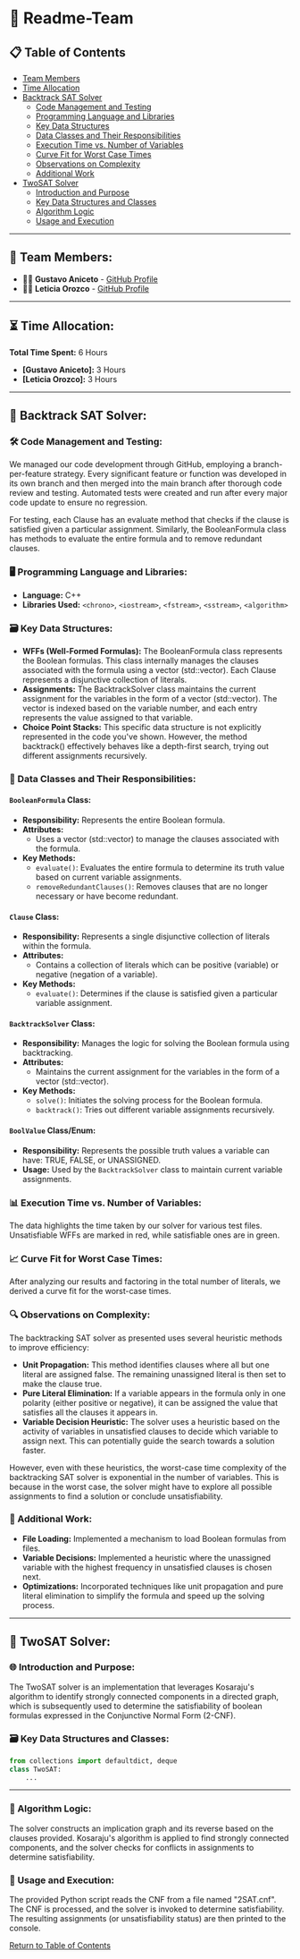 # 🚀 Readme-Team

## 📋 Table of Contents

- [Team Members](#-team-members)
- [Time Allocation](#-time-allocation)
- [Backtrack SAT Solver](#-backtrack-sat-solver)
  - [Code Management and Testing](#-code-management-and-testing)
  - [Programming Language and Libraries](#-programming-language-and-libraries)
  - [Key Data Structures](#-key-data-structures)
  - [Data Classes and Their Responsibilities](#-data-classes-and-their-responsibilities)
  - [Execution Time vs. Number of Variables](#-execution-time-vs-number-of-variables)
  - [Curve Fit for Worst Case Times](#-curve-fit-for-worst-case-times)
  - [Observations on Complexity](#-observations-on-complexity)
  - [Additional Work](#-additional-work)
- [TwoSAT Solver](#-twosat-solver)
  - [Introduction and Purpose](#-introduction-and-purpose)
  - [Key Data Structures and Classes](#-key-data-structures-and-classes)
  - [Algorithm Logic](#-algorithm-logic)
  - [Usage and Execution](#-usage-and-execution)

---

## 👥 Team Members:

- 🧑‍💻 **Gustavo Aniceto** - [GitHub Profile](https://github.com/gpradofe)
- 🧑‍💻 **Leticia Orozco** - [GitHub Profile](https://github.com/lettyorozcot)

---

## ⏳ Time Allocation:

**Total Time Spent:** 6 Hours

- **[Gustavo Aniceto]:** 3 Hours
- **[Leticia Orozco]:** 3 Hours

---

## 🧮 Backtrack SAT Solver:

### 🛠 Code Management and Testing:

We managed our code development through GitHub, employing a branch-per-feature strategy. Every significant feature or function was developed in its own branch and then merged into the main branch after thorough code review and testing. Automated tests were created and run after every major code update to ensure no regression.

For testing, each Clause has an evaluate method that checks if the clause is satisfied given a particular assignment. Similarly, the BooleanFormula class has methods to evaluate the entire formula and to remove redundant clauses.

### 🖥 Programming Language and Libraries:

- **Language:** C++
- **Libraries Used:** `<chrono>`, `<iostream>`, `<fstream>`, `<sstream>`, `<algorithm>`

### 🗃 Key Data Structures:

- **WFFs (Well-Formed Formulas):** The BooleanFormula class represents the Boolean formulas. This class internally manages the clauses associated with the formula using a vector (std::vector<Clause>). Each Clause represents a disjunctive collection of literals.
- **Assignments:** The BacktrackSolver class maintains the current assignment for the variables in the form of a vector (std::vector<BoolValue>). The vector is indexed based on the variable number, and each entry represents the value assigned to that variable.
- **Choice Point Stacks:** This specific data structure is not explicitly represented in the code you've shown. However, the method backtrack() effectively behaves like a depth-first search, trying out different assignments recursively.

### 📜 Data Classes and Their Responsibilities:

#### `BooleanFormula` Class:

- **Responsibility:** Represents the entire Boolean formula.
- **Attributes:**
  - Uses a vector (std::vector<Clause>) to manage the clauses associated with the formula.
- **Key Methods:**
  - `evaluate()`: Evaluates the entire formula to determine its truth value based on current variable assignments.
  - `removeRedundantClauses()`: Removes clauses that are no longer necessary or have become redundant.

#### `Clause` Class:

- **Responsibility:** Represents a single disjunctive collection of literals within the formula.
- **Attributes:**
  - Contains a collection of literals which can be positive (variable) or negative (negation of a variable).
- **Key Methods:**
  - `evaluate()`: Determines if the clause is satisfied given a particular variable assignment.

#### `BacktrackSolver` Class:

- **Responsibility:** Manages the logic for solving the Boolean formula using backtracking.
- **Attributes:**
  - Maintains the current assignment for the variables in the form of a vector (std::vector<BoolValue>).
- **Key Methods:**
  - `solve()`: Initiates the solving process for the Boolean formula.
  - `backtrack()`: Tries out different variable assignments recursively.

#### `BoolValue` Class/Enum:

- **Responsibility:** Represents the possible truth values a variable can have: TRUE, FALSE, or UNASSIGNED.
- **Usage:** Used by the `BacktrackSolver` class to maintain current variable assignments.

### 📊 Execution Time vs. Number of Variables:

The data highlights the time taken by our solver for various test files. Unsatisfiable WFFs are marked in red, while satisfiable ones are in green.

### 📈 Curve Fit for Worst Case Times:

After analyzing our results and factoring in the total number of literals, we derived a curve fit for the worst-case times.

### 🔍 Observations on Complexity:

The backtracking SAT solver as presented uses several heuristic methods to improve efficiency:

- **Unit Propagation:** This method identifies clauses where all but one literal are assigned false. The remaining unassigned literal is then set to make the clause true.
- **Pure Literal Elimination:** If a variable appears in the formula only in one polarity (either positive or negative), it can be assigned the value that satisfies all the clauses it appears in.
- **Variable Decision Heuristic:** The solver uses a heuristic based on the activity of variables in unsatisfied clauses to decide which variable to assign next. This can potentially guide the search towards a solution faster.

However, even with these heuristics, the worst-case time complexity of the backtracking SAT solver is exponential in the number of variables. This is because in the worst case, the solver might have to explore all possible assignments to find a solution or conclude unsatisfiability.

### 🌟 Additional Work:

- **File Loading:** Implemented a mechanism to load Boolean formulas from files.
- **Variable Decisions:** Implemented a heuristic where the unassigned variable with the highest frequency in unsatisfied clauses is chosen next.
- **Optimizations:** Incorporated techniques like unit propagation and pure literal elimination to simplify the formula and speed up the solving process.

---

## 🧮 TwoSAT Solver:

### 🌐 Introduction and Purpose:

The TwoSAT solver is an implementation that leverages Kosaraju's algorithm to identify strongly connected components in a directed graph, which is subsequently used to determine the satisfiability of boolean formulas expressed in the Conjunctive Normal Form (2-CNF).

### 🗃 Key Data Structures and Classes:

```python
from collections import defaultdict, deque
class TwoSAT:
    ...
```

---

### 📖 Algorithm Logic:

The solver constructs an implication graph and its reverse based on the clauses provided. Kosaraju's algorithm is applied to find strongly connected components, and the solver checks for conflicts in assignments to determine satisfiability.

### 🚀 Usage and Execution:

The provided Python script reads the CNF from a file named "2SAT.cnf". The CNF is processed, and the solver is invoked to determine satisfiability. The resulting assignments (or unsatisfiability status) are then printed to the console.

[Return to Table of Contents](#-table-of-contents)
